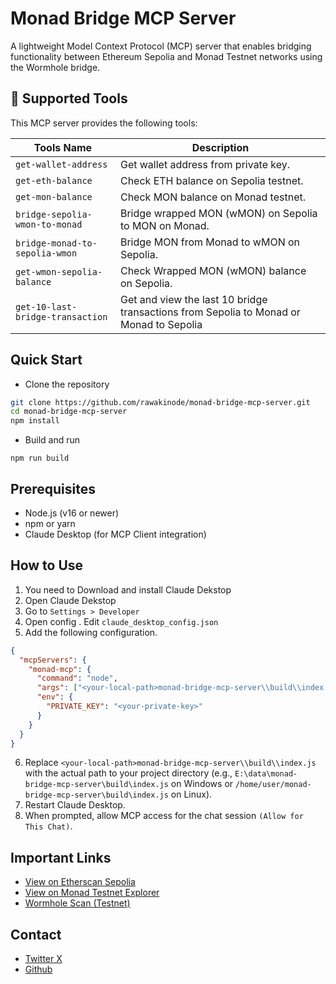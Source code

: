 
# Monad Bridge MCP Server

A lightweight Model Context Protocol (MCP) server that enables bridging functionality between Ethereum Sepolia and Monad Testnet networks using the Wormhole bridge.

## 🚀 Supported Tools

This MCP server provides the following tools:

| Tools Name                          | Description                                                   |
|----------------------------------|-------------------------------------------------------------|
| `get-wallet-address`             | Get wallet address from private key.                       |
| `get-eth-balance`                | Check ETH balance on Sepolia testnet.                      |
| `get-mon-balance`                | Check MON balance on Monad testnet.                        |
| `bridge-sepolia-wmon-to-monad`  | Bridge wrapped MON (wMON) on Sepolia to MON on Monad.      |
| `bridge-monad-to-sepolia-wmon`  | Bridge MON from Monad to wMON on Sepolia.                  |
| `get-wmon-sepolia-balance` | Check Wrapped MON (wMON) balance on Sepolia. |
|`get-10-last-bridge-transaction`|Get and view the last 10 bridge transactions from Sepolia to Monad or Monad to Sepolia|

## Quick Start

- Clone the repository
```bash
git clone https://github.com/rawakinode/monad-bridge-mcp-server.git
cd monad-bridge-mcp-server
npm install
```

- Build and run
```
npm run build
```

## Prerequisites

- Node.js (v16 or newer)
- npm or yarn
- Claude Desktop (for MCP Client integration)

## How to Use

1. You need to Download and install Claude Dekstop
2. Open Claude Dekstop
3. Go to `Settings > Developer`
4. Open config . Edit `claude_desktop_config.json`
5. Add the following configuration.
```json
{
  "mcpServers": {
    "monad-mcp": {
      "command": "node",
      "args": ["<your-local-path>monad-bridge-mcp-server\\build\\index.js"],
      "env": {
        "PRIVATE_KEY": "<your-private-key>" 
      }
    }
  }
}

```
6. Replace `<your-local-path>monad-bridge-mcp-server\\build\\index.js` with the actual path to your project directory (e.g., `E:\data\monad-bridge-mcp-server\build\index.js` on Windows or `/home/user/monad-bridge-mcp-server\build\index.js` on Linux).
7. Restart Claude Desktop.
8. When prompted, allow MCP access for the chat session `(Allow for This Chat)`.

## Important Links

- [View on Etherscan Sepolia](https://sepolia.etherscan.io/)
- [View on Monad Testnet Explorer](https://testnet.monadexplorer.com/)
- [Wormhole Scan (Testnet)](https://wormholescan.io/?network=Testnet)

## Contact

- [Twitter X](https://x.com/rawakinode)
- [Github](https://github.com/rawakinode)

